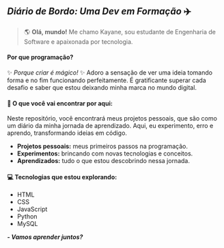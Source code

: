 ## _Diário de Bordo: Uma Dev em Formação_ ✈️

> 🌎 **Olá, mundo!** Me chamo Kayane, sou estudante de Engenharia de Software e apaixonada por tecnologia. 

#### Por que programação?
✨ _Porque criar é mágico!_ ✨ Adoro a sensação de ver uma ideia tomando forma e no fim funcionando perfeitamente. É gratificante superar cada desafio e saber que estou deixando minha marca no mundo digital.

#### 📌 O que você vai encontrar por aqui:
Neste repositório, você encontrará meus projetos pessoais, que são como um diário da minha jornada de aprendizado. Aqui, eu experimento, erro e aprendo, transformando ideias em código.
* **Projetos pessoais:** meus primeiros passos na programação.
* **Experimentos:** brincando com novas tecnologias e conceitos.
* **Aprendizados:** tudo o que estou descobrindo nessa jornada.

#### 💻 Tecnologias que estou explorando:
* HTML
* CSS
* JavaScript
* Python
* MySQL

**_- Vamos aprender juntos?_**
